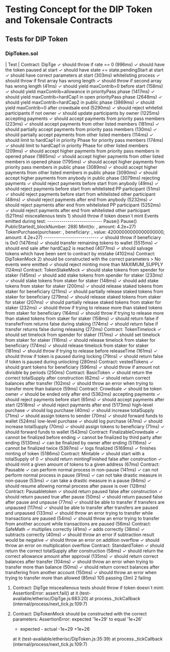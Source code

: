 # Testing Concept for the DIP Token and Tokensale Contracts

## Tests for DIP Token

### DipToken.sol

| Test |   Contract: DipTge
    ✓ should throw if rate == 0 (996ms)
    ✓ should have the token paused at start
    ✓ should have state == state.pendingStart at start
    ✓ should have correct parameters at start (303ms)
    whitelisting process
      ✓ should throw if first array has wrong length
      ✓ should throw if second array has wrong length (41ms)
      ✓ should yield maxContrib=0 before start (158ms)
      ✓ should yield maxContrib=allowance in priorityPass phase (1417ms)
      ✓ should yield maxContrib=hardCap1 in open priorityPass phase (2648ms)
      ✓ should yield maxContrib=hardCap2 in public phase (3869ms)
      ✓ should yield maxContrib=0 after crowdsale end (5290ms)
      ✓ should reject whitelist participants if not owner
      ✓ should update participants by owner (1225ms)
    accepting payments
      ✓ should accept payments from priority pass members (223ms)
      ✓ should accept payments from other listed members (181ms)
      ✓ should partially accept payments from priority pass members (130ms)
      ✓ should partially accept payments from other listed members (114ms)
      ✓ should limit to hardCap1 in priority Phase for priority pass members (174ms)
      ✓ should limit to hardCap1 in priority Phase for other listed members (209ms)
      ✓ should accept higher payments from priority pass members in opened phase (1865ms)
      ✓ should accept higher payments from other listed members in opened phase (1795ms)
      ✓ should accept higher payments from priority pass members in public phase (3089ms)
      ✓ should accept higher payments from other listed members in public phase (3090ms)
      ✓ should accept higher payments from anybody in public phase (3079ms)
    rejecting payments
      ✓ should reject payments before start from anybody (49ms)
      ✓ should reject payments before start from whitelisted PP participant (51ms)
      ✓ should reject payments before start from whitelisted other participant (48ms)
      ✓ should reject payments after end from anybody (5232ms)
      ✓ should reject payments after end from whitelisted PP participant (5252ms)
      ✓ should reject payments after end from whitelisted other participant (5211ms)
    misceallenous tests
      1) should throw if token doesn`t mint
    Events emitted during test:
    ---------------------------
    Pause()
    Pause()
    PublicStarted(_blockNumber: 288)
    Mint(to: <indexed>, amount: 4.2e+27)
    TokenPurchase(purchaser: <indexed>, beneficiary: <indexed>, value: 42000000000000000000, amount: 4.2e+27)
    ---------------------------
      ✓ should throw if beneficiary is 0x0 (1476ms)
      ✓ should transfer remaining tokens to wallet (5515ms)
      ✓ should end sale after hardCap2 is reached (4077ms)
      ✓ should salvage tokens which have been sent to contract by mistake (4102ms)
  Contract: DipTokenMock
    2) should be constructed with the correct parameters
    > No events were emitted
    ✓ should reject minting more than MAXIMUM_SUPPLY (124ms)
  Contract: TokenStakeMock
    ✓ should stake tokens from spender for staker (145ms)
    ✓ should add stake tokens from spender for staker (233ms)
    ✓ should stake tokens from staker for staker (148ms)
    ✓ should add stake tokens from staker for staker (200ms)
    ✓ should release staked tokens from staker for beneficiary (211ms)
    ✓ should partially release staked tokens from staker for beneficiary (279ms)
    ✓ should release staked tokens from staker for staker (207ms)
    ✓ should partially release staked tokens from staker for staker (232ms)
    ✓ should throw if trying to release more than staked tokens from staker for beneficiary (164ms)
    ✓ should throw if trying to release more than staked tokens from staker for staker (158ms)
    ✓ should return false if transferFrom returns false during staking (174ms)
    ✓ should return false if transfer returns false during releasing (272ms)
  Contract: TokenTimelock
    ✓ should set timelock from spender for staker (117ms)
    ✓ should set timelock from staker for staker (116ms)
    ✓ should release timelock from staker for beneficiary (174ms)
    ✓ should release timelock from staker for staker (181ms)
    ✓ should throw if trying to release before releaseTime (161ms)
    ✓ should throw if token is paused during locking (79ms)
    ✓ should return false if token is paused during unlocking (280ms)
  Contract: vestedTokens
    ✓ should grant tokens for beneficiary (596ms)
    ✓ should throw if amount not divisible by periods (250ms)
  Contract: BasicToken
    ✓ should return the correct totalSupply after construction (62ms)
    ✓ should return correct balances after transfer (102ms)
    ✓ should throw an error when trying to transfer more than balance (59ms)
  Contract: Crowdsale
    ✓ should be token owner
    ✓ should be ended only after end (5362ms)
    accepting payments
      ✓ should reject payments before start (65ms)
      ✓ should accept payments after start (2518ms)
      ✓ should reject payments after end (5173ms)
    high-level purchase
      ✓ should log purchase (40ms)
      ✓ should increase totalSupply (71ms)
      ✓ should assign tokens to sender (70ms)
      ✓ should forward funds to wallet (524ms)
    low-level purchase
      ✓ should log purchase (47ms)
      ✓ should increase totalSupply (70ms)
      ✓ should assign tokens to beneficiary (71ms)
      ✓ should forward funds to wallet (543ms)
  Contract: FinalizableCrowdsale
    ✓ cannot be finalized before ending
    ✓ cannot be finalized by third party after ending (5130ms)
    ✓ can be finalized by owner after ending (5116ms)
    ✓ cannot be finalized twice (5397ms)
    ✓ logs finalized (5169ms)
    ✓ finishes minting of token (5186ms)
  Contract: Mintable
    ✓ should start with a totalSupply of 0
    ✓ should return mintingFinished false after construction
    ✓ should mint a given amount of tokens to a given address (67ms)
  Contract: Pausable
    ✓ can perform normal process in non-pause (141ms)
    ✓ can not perform normal process in pause (91ms)
    ✓ can not take drastic measure in non-pause (53ms)
    ✓ can take a drastic measure in a pause (94ms)
    ✓ should resume allowing normal process after pause is over (128ms)
  Contract: Pausabletoken
    ✓ should return paused false after construction
    ✓ should return paused true after pause (50ms)
    ✓ should return paused false after pause and unpause (77ms)
    ✓ should be able to transfer if transfers are unpaused (117ms)
    ✓ should be able to transfer after transfers are paused and unpaused (133ms)
    ✓ should throw an error trying to transfer while transactions are paused (54ms)
    ✓ should throw an error trying to transfer from another account while transactions are paused (56ms)
  Contract: SafeMath
    ✓ multiplies correctly (41ms)
    ✓ adds correctly (38ms)
    ✓ subtracts correctly (40ms)
    ✓ should throw an error if subtraction result would be negative
    ✓ should throw an error on addition overflow
    ✓ should throw an error on multiplication overflow
  Contract: StandardToken
    ✓ should return the correct totalSupply after construction (58ms)
    ✓ should return the correct allowance amount after approval (135ms)
    ✓ should return correct balances after transfer (104ms)
    ✓ should throw an error when trying to transfer more than balance (50ms)
    ✓ should return correct balances after transfering from another account (150ms)
    ✓ should throw an error when trying to transfer more than allowed (85ms)
  105 passing (3m)
  2 failing
  1) Contract: DipTge misceallenous tests should throw if token doesn`t mint:
     AssertionError: assert.fail()
      at it (test-available/etherisc/DipTge.js:683:20)
      at process._tickCallback (internal/process/next_tick.js:109:7)
  2) Contract: DipTokenMock should be constructed with the correct parameters:
      AssertionError: expected '1e+29' to equal '1e+26'
      + expected - actual
      -1e+29
      +1e+26
      
      at it (test-available/etherisc/DipToken.js:35:39)
      at process._tickCallback (internal/process/next_tick.js:109:7)
